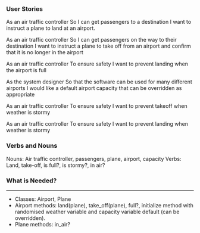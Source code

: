### User Stories

As an air traffic controller
So I can  get passengers to a destination
I want to instruct a plane to land at an airport.

As an air traffic controller
So I can get passengers on the way to their destination
I want to instruct a plane to take off from an airport and confirm that it is
no longer in the airport

As an air traffic controller
To ensure safety
I want to prevent landing when the airport is full

As the system designer
So that the software can be used for many different airports
I would like a default airport capacity that can be overridden as appropriate

As an air traffic controller
To ensure safety
I want to prevent takeoff when weather is stormy

As an air traffic controller
To ensure safety
I want to prevent landing when weather is stormy

### Verbs and Nouns
Nouns: Air traffic controller, passengers, plane, airport, capacity
Verbs: Land, take-off, is full?,  is stormy?, in air?

### What is Needed?
-----------------
* Classes: Airport, Plane
* Airport methods: land(plane), take_off(plane), full?, initialize method with
randomised weather variable and capacity variable default (can be overridden).
* Plane methods: in_air?
